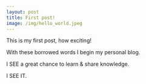 ```yaml
---
layout: post
title: First post!
image: /img/hello_world.jpeg
---
```


This is my first post, how exciting!

With these borrowed words I begin my personal blog.

I SEE a great chance to learn & share knowledge.

I SEE IT.
